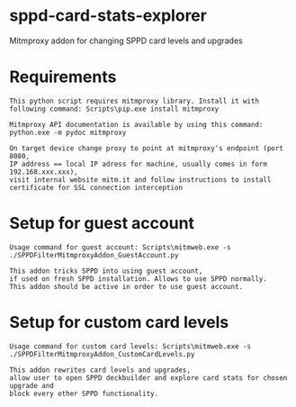 # sppd-card-stats-explorer
 Mitmproxy addon for changing SPPD card levels and upgrades

# Requirements 
```
This python script requires mitmproxy library. Install it with following command: Scripts\pip.exe install mitmproxy

Mitmproxy API documentation is available by using this command: python.exe -m pydoc mitmproxy

On target device change proxy to point at mitmproxy's endpoint (port 8080,
IP address == local IP adress for machine, usually comes in form 192.168.xxx.xxx),
visit internal website mitm.it and follow instructions to install certificate for SSL connection interception
```

# Setup for guest account
```
Usage command for guest account: Scripts\mitmweb.exe -s ./SPPDFilterMitmproxyAddon_GuestAccount.py

This addon tricks SPPD into using guest account,
if used on fresh SPPD installation. Allows to use SPPD normally.
This addon should be active in order to use guest account.
```

# Setup for custom card levels
```
Usage command for custom card levels: Scripts\mitmweb.exe -s ./SPPDFilterMitmproxyAddon_CustomCardLevels.py

This addon rewrites card levels and upgrades, 
allow user to open SPPD deckbuilder and explore card stats for chosen upgrade and
block every other SPPD functionality. 
```

